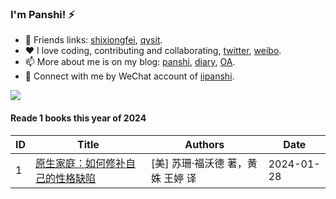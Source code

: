 ### I'm Panshi! ⚡

- 🌱 Friends links: [shixiongfei](https://github.com/shixiongfei), [qysit](http://www.qysit.com/).
- ❤️ I love coding, contributing and collaborating, [twitter](http://twitter.com/geekpanshi), [weibo](https://weibo.com/u/6726260941).
- 📫 More about me is on my blog: [panshi](https://www.geekpanshi.com/panshi/), [diary](https://www.shixingang.com/diary/), [OA](https://nas.qysit.com:2046/geekpanshi/panshi_imgs/-/raw/main/sxgic/mp.png).
- 💬 Connect with me by WeChat account of [iipanshi](https://nas.qysit.com:2046/geekpanshi/panshi_imgs/-/raw/main/images/about/panshidushuhui.png).

<a href="https://github-readme-streak-stats.herokuapp.com/?user=xingangshi&theme=default&ring=FFB19A&hide_border=false&currStreakNum=F6A085&fire=F6A085&currStreakLabel=F6A085&date_format=%5BY%20%5DM%20j"><p align="left"><img src="https://github-readme-streak-stats.herokuapp.com/?user=xingangshi&theme=default&ring=FFB19A&hide_border=false&currStreakNum=F6A085&fire=F6A085&currStreakLabel=F6A085&date_format=%5BY%20%5DM%20j"></p></a>

<!--
[![Panshi's github stats](https://github-readme-stats.vercel.app/api?username=xingangshi&count_private=true&show_icons=true&theme=default&show_owner=true)](https://github-readme-stats.vercel.app/api?username=xingangshi&count_private=true&show_icons=true&theme=default&show_owner=true)
-->

<!--START_SECTION:my_kindle-->
#### Reade 1 books this year of 2024

| ID | Title                                                                                  | Authors                                     | Date       |
| ---| -------------------------------------------------------------------------------------- | ------------------------------------------- | ---------- |
| 1  | [原生家庭：如何修补自己的性格缺陷](https://item.jd.com/10067626211296.html)            | [美] 苏珊·福沃德 著，黄姝 王婷 译           | 2024-01-28 |

<!--END_SECTION:my_kindle-->

<!--
#### Published 4 official account articles

1. 2023-01-05 [新年快乐/我与苟机器的二三事（2）](https://mp.weixin.qq.com/s/hyizq_G2PPwHBQ6k7X9m6w)
2. 2023-01-10 [图解生活 —— 遛狗还是被狗遛？](https://mp.weixin.qq.com/s/3XQ_Wb58MVzAF_lsbEI9nQ)
3. 2023-01-17 [寄语 2023，勤勉守正](https://mp.weixin.qq.com/s/BVD83Im75pqA4BeU8YuJyg)
4. 2023-01-27 [三加一快读 —— 软瘾](https://mp.weixin.qq.com/s/O0pIrVRA9RQcwMoKnwnt4w)
-->

<!--
- 👯 I’m looking to collaborate on [geekpanshi org](https://github.com/geekpanshi).
- 🤔 History of status:
  - [ ] 2022, master front-end technology.
  - [ ] Just for coding.
  - [ ] Coding is all my life.
  - [x] For coding.

- ⚡ About me
>
> ![Panshi's github stats](https://github-readme-stats.vercel.app/api?username=xingangshi&show_icons=true&theme=cobalt)
>
> ![Top Langs](https://github-readme-stats.vercel.app/api/top-langs/?username=xingangshi&layout=compact)

**xingangshi/xingangshi** is a ✨ _special_ ✨ repository because its `README.md` (this file) appears on your GitHub profile.

Here are some ideas to get you started:

- 🔭 I’m currently working on ...
- 🌱 I’m currently learning ...
- 👯 I’m looking to collaborate on ...
- 🤔 I’m looking for help with ...
- 💬 Ask me about ...
- 📫 How to reach me: ...
- 😄 Pronouns: ...
- ⚡ Fun fact: ...
-->
